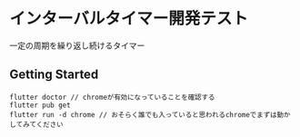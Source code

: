 # インターバルタイマー開発テスト

一定の周期を繰り返し続けるタイマー

## Getting Started

```
flutter doctor // chromeが有効になっていることを確認する
flutter pub get
flutter run -d chrome // おそらく誰でも入っていると思われるchromeでまずは動かしてみてください
```
